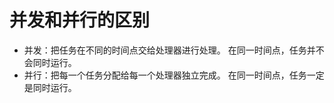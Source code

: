# 并发和并行的区别
* 并发：把任务在不同的时间点交给处理器进行处理。 在同一时间点，任务并不会同时运行。 
* 并行：把每一个任务分配给每一个处理器独立完成。 在同一时间点，任务一定是同时运行。

